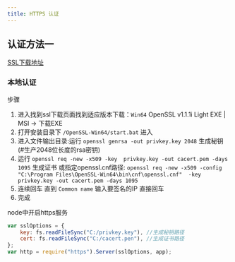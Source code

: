```yaml
---
title: HTTPS 认证
---
```

## 认证方法一
[SSL下载地址](http://slproweb.com/products/Win32OpenSSL.html)
### 本地认证
步骤
1. 进入找到ssl下载页面找到适应版本下载：`Win64` OpenSSL v1.1.1i Light
			                            EXE | MSI  -> 下载EXE
2. 打开安装目录下 `/OpenSSL-Win64/start.bat` 进入
3. 进入文件输出目录:运行 `openssl genrsa -out privkey.key 2048`  生成秘钥 (#生产2048位长度的rsa密钥)
4. 运行 `openssl req -new -x509 -key  privkey.key -out cacert.pem -days 1095`  生成证书
   或指定openssl.cnf路径: `openssl req -new -x509 -config "C:\Program Files\OpenSSL-Win64\bin\cnf\openssl.cnf"  -key privkey.key -out cacert.pem -days 1095`
5. 连续回车 直到 `Common name` 输入要签名的IP 直接回车
6. 完成

node中开启https服务
```javascript
var sslOptions = {
    key: fs.readFileSync("C:/privkey.key"), //生成秘钥路径
    cert: fs.readFileSync("C:/cacert.pen"), //生成证书路径
};
var http = require("https").Server(sslOptions, app);
```